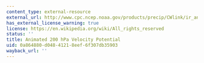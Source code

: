 ```yaml
---
content_type: external-resource
external_url: http://www.cpc.ncep.noaa.gov/products/precip/CWlink/ir_anim_monthly.shtml
has_external_license_warning: true
license: https://en.wikipedia.org/wiki/All_rights_reserved
status: ''
title: Animated 200 hPa Velocity Potential
uid: 0a864880-d048-4121-8eef-6f307db35903
wayback_url: ''
---
```

